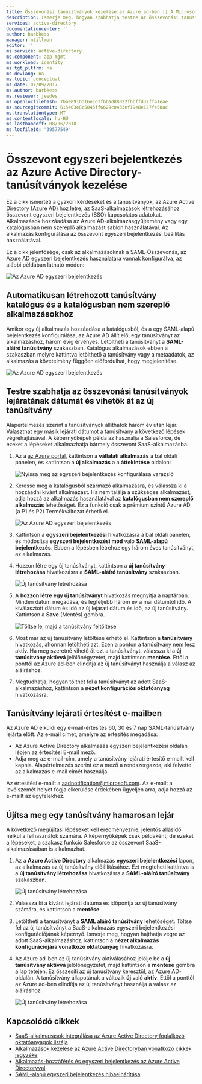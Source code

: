 ```yaml
---
title: Összevonási tanúsítványok kezelése az Azure ad-ben |} A Microsoft Docs
description: Ismerje meg, hogyan szabhatja testre az összevonási tanúsítványok lejáratának dátumát, és a közeljövőben lejáró tanúsítványok megújítása.
services: active-directory
documentationcenter: ''
author: barbkess
manager: mtillman
editor: ''
ms.service: active-directory
ms.component: app-mgmt
ms.workload: identity
ms.tgt_pltfrm: na
ms.devlang: na
ms.topic: conceptual
ms.date: 07/09/2017
ms.author: barbkess
ms.reviewer: jeedes
ms.openlocfilehash: 7bae891bd16ecd3fbbad88022fbbffd32ff41eae
ms.sourcegitcommit: 615403e8c5045ff6629c0433ef19e8e127fe58ac
ms.translationtype: MT
ms.contentlocale: hu-HU
ms.lasthandoff: 08/06/2018
ms.locfileid: "39577549"
---
```

# <a name="manage-certificates-for-federated-single-sign-on-in-azure-active-directory"></a>Összevont egyszeri bejelentkezés az Azure Active Directory-tanúsítványok kezelése
Ez a cikk ismerteti a gyakori kérdéseket és a tanúsítványok, az Azure Active Directory (Azure AD) hoz létre, az SaaS-alkalmazások létrehozásához összevont egyszeri bejelentkezés (SSO) kapcsolatos adatokat. Alkalmazások hozzáadása az Azure AD-alkalmazásgyűjtemény vagy egy katalógusban nem szereplő alkalmazást sablon használatával. Az alkalmazás konfigurálása az összevont egyszeri bejelentkezési beállítás használatával.

Ez a cikk jelentősége, csak az alkalmazásoknak a SAML-Összevonás, az Azure AD egyszeri bejelentkezés használatára vannak konfigurálva, az alábbi példában látható módon:

![Az Azure AD egyszeri bejelentkezés](./media/manage-certificates-for-federated-single-sign-on/saml_sso.PNG)

## <a name="auto-generated-certificate-for-gallery-and-non-gallery-applications"></a>Automatikusan létrehozott tanúsítvány katalógus és a katalógusban nem szereplő alkalmazásokhoz
Amikor egy új alkalmazás hozzáadása a katalógusból, és a egy SAML-alapú bejelentkezés konfigurálása, az Azure AD állít elő, egy tanúsítványt az alkalmazáshoz, három évig érvényes. Letöltheti a tanúsítványt a **SAML-aláíró tanúsítvány** szakaszban. Katalógus alkalmazások ebben a szakaszban melyre kattintva letölthető a tanúsítvány vagy a metaadatok, az alkalmazás a követelmény függően előfordulhat, hogy megjelenítése.

![Az Azure AD egyszeri bejelentkezés](./media/manage-certificates-for-federated-single-sign-on/saml_certificate_download.png)

## <a name="customize-the-expiration-date-for-your-federation-certificate-and-roll-it-over-to-a-new-certificate"></a>Testre szabhatja az összevonási tanúsítványok lejáratának dátumát és vihetők át az új tanúsítvány
Alapértelmezés szerint a tanúsítványok állíthatók három év után lejár. Választhat egy másik lejárati dátumot a tanúsítvány a következő lépések végrehajtásával.
A képernyőképek példa az használja a Salesforce, de ezeket a lépéseket alkalmazhatja bármely összevont SaaS-alkalmazásba.

1. Az a [az Azure portal](https://aad.portal.azure.com), kattintson a **vállalati alkalmazás** a bal oldali panelen, és kattintson a **új alkalmazás** a a **áttekintése** oldalon:

   ![Nyissa meg az egyszeri bejelentkezés konfigurálása varázsló](./media/manage-certificates-for-federated-single-sign-on/enterprise_application_new_application.png)

2. Keresse meg a katalógusból származó alkalmazásra, és válassza ki a hozzáadni kívánt alkalmazást. Ha nem találja a szükséges alkalmazást, adja hozzá az alkalmazás használatával az **katalógusban nem szereplő alkalmazás** lehetőséget. Ez a funkció csak a prémium szintű Azure AD (a P1 és P2) Termékváltozat érhető el.

    ![Az Azure AD egyszeri bejelentkezés](./media/manage-certificates-for-federated-single-sign-on/add_gallery_application.png)

3. Kattintson a **egyszeri bejelentkezési** hivatkozásra a bal oldali panelen, és módosítsa **egyszeri bejelentkezési mód** való **SAML-alapú bejelentkezés**. Ebben a lépésben létrehoz egy három éves tanúsítványt, az alkalmazás.

4. Hozzon létre egy új tanúsítványt, kattintson a **új tanúsítvány létrehozása** hivatkozásra a **SAML-aláíró tanúsítvány** szakaszban.

    ![Új tanúsítvány létrehozása](./media/manage-certificates-for-federated-single-sign-on/create_new_certficate.png)

5. A **hozzon létre egy új tanúsítványt** hivatkozás megnyitja a naptárban. Minden dátum megadása, és legfeljebb három év a mai dátumtól idő. A kiválasztott dátum és idő az új lejárati dátum és idő, az új tanúsítvány. Kattintson a **Save** (Mentés) gombra.

    ![Töltse le, majd a tanúsítvány feltöltése](./media/manage-certificates-for-federated-single-sign-on/certifcate_date_selection.PNG)

6. Most már az új tanúsítvány letöltése érhető el. Kattintson a **tanúsítvány** hivatkozás, ahonnan letöltheti azt. Ezen a ponton a tanúsítvány nem lesz aktív. Ha meg szeretné vihető át ezt a tanúsítványt, válassza ki a **új tanúsítvány aktívvá** jelölőnégyzetet, majd kattintson **mentése**. Ettől a ponttól az Azure ad-ben elindítja az új tanúsítványt használja a válasz az aláíráshoz.

7.  Megtudhatja, hogyan tölthet fel a tanúsítványt az adott SaaS-alkalmazáshoz, kattintson a **nézet konfigurációs oktatóanyag** hivatkozásra.

## <a name="certificate-expiration-notification-email"></a>Tanúsítvány lejárati értesítést e-mailben

Az Azure AD elküldi egy e-mail-értesítés 60, 30 és 7 nap SAML-tanúsítvány lejárta előtt. Az e-mail címet, amelyre az értesítés megadása:

- Az Azure Active Directory alkalmazás egyszeri bejelentkezési oldalán lépjen az értesítési E-mail mező.
- Adja meg az e-mail-cím, amely a tanúsítvány lejárati értesítő e-mailt kell kapnia. Alapértelmezés szerint ez a mező a rendszergazda, aki felvette az alkalmazás e-mail címét használja.

Az értesítési e-mailt a aadnotification@microsoft.com. Az e-mailt a levélszemét helyet fogja elkerülése érdekében ügyeljen arra, adja hozzá az e-mailt az ügyfelekhez. 

## <a name="renew-a-certificate-that-will-soon-expire"></a>Újítsa meg egy tanúsítvány hamarosan lejár
A következő megújítási lépéseket kell eredményeznie, jelentős állásidő nélkül a felhasználók számára. A képernyőképek csak példaként, de ezeket a lépéseket, a szakasz funkció Salesforce az összevont SaaS-alkalmazásaiban is alkalmazhat.

1. Az a **Azure Active Directory** alkalmazás **egyszeri bejelentkezési** lapon, az alkalmazás az új tanúsítvány előállításához. Ezt megteheti kattintva is a **új tanúsítvány létrehozása** hivatkozásra a **SAML-aláíró tanúsítvány** szakaszban.

    ![Új tanúsítvány létrehozása](./media/manage-certificates-for-federated-single-sign-on/create_new_certficate.png)

2. Válassza ki a kívánt lejárati dátuma és időpontja az új tanúsítvány számára, és kattintson a **mentése**.

3. Letöltheti a tanúsítványt a **SAML aláíró tanúsítvány** lehetőséget. Töltse fel az új tanúsítványt a SaaS-alkalmazás egyszeri bejelentkezési konfigurációjának képernyő. Ismerje meg, hogyan hajthatja végre az adott SaaS-alkalmazáshoz, kattintson a **nézet alkalmazás konfigurációjára vonatkozó oktatóanyag** hivatkozásra.
   
4. Az Azure ad-ben az új tanúsítvány aktiválásához jelölje be a **új tanúsítvány aktívvá** jelölőnégyzetet, majd kattintson a **mentése** gombra a lap tetején. Ez összesíti az új tanúsítvány keresztül, az Azure AD-oldalán. A tanúsítvány állapotának a változik **új** való **aktív**. Ettől a ponttól az Azure ad-ben elindítja az új tanúsítványt használja a válasz az aláíráshoz. 
   
    ![Új tanúsítvány létrehozása](./media/manage-certificates-for-federated-single-sign-on/new_certificate_download.png)

## <a name="related-articles"></a>Kapcsolódó cikkek
* [SaaS-alkalmazások integrálása az Azure Active Directory foglalkozó oktatóanyagok listája](../saas-apps/tutorial-list.md)
* [Alkalmazások kezelése az Azure Active Directoryban vonatkozó cikkek jegyzéke](../active-directory-apps-index.md)
* [Alkalmazás-hozzáférés és egyszeri bejelentkezés az Azure Active Directoryval](what-is-single-sign-on.md)
* [SAML-alapú egyszeri bejelentkezés hibaelhárítása](../develop/howto-v1-debug-saml-sso-issues.md)

